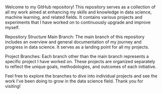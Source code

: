 Welcome to my GitHub repository! This repository serves as a collection of all my work aimed at enhancing my skills and knowledge in data science, machine learning, and related fields. It contains various projects and experiments that I have worked on to continuously upgrade and improve myself.

Repository Structure
Main Branch: The main branch of this repository includes an overview and general documentation of my journey and progress in data science. It serves as a landing point for all my projects.

Project Branches: Each branch other than the main branch represents a specific project I have worked on. These projects are organized separately to reflect the unique goals, methodologies, and outcomes of each initiative.

Feel free to explore the branches to dive into individual projects and see the work I've been doing to grow in the data science field. Thank you for visiting!
